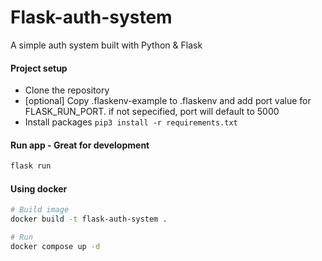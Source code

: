 # Flask-auth-system

A simple auth system built with Python & Flask

#### Project setup

- Clone the repository
- [optional] Copy .flaskenv-example to .flaskenv and add port value for FLASK_RUN_PORT. if not sepecified, port will default to 5000
- Install packages `pip3 install -r requirements.txt`

#### Run app - Great for development

```sh
flask run
```

#### Using docker

```sh
# Build image
docker build -t flask-auth-system .

# Run
docker compose up -d
```
